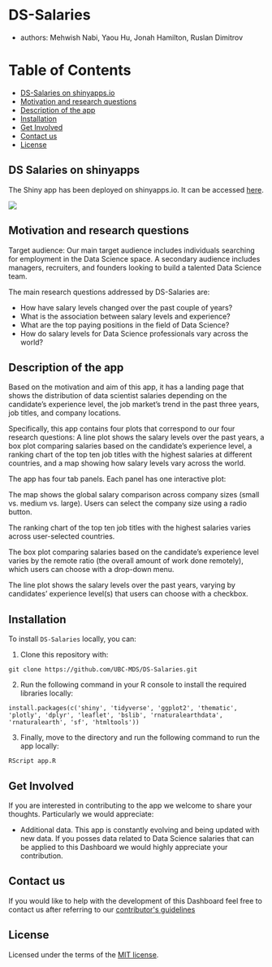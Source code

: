 # DS-Salaries

-   authors: Mehwish Nabi, Yaou Hu, Jonah Hamilton, Ruslan Dimitrov

# Table of Contents


-   [DS-Salaries on shinyapps.io](#DS-Salaries-on-shinyapps)
-   [Motivation and research questions](#Motivation-and-research-questions)
-   [Description of the app](#Description-of-the-app)
-   [Installation](#Installation)
-   [Get Involved](#Get-Involved)
-   [Contact us](#Contact-us)
-   [License](#license)

## DS Salaries on shinyapps

The Shiny app has been deployed on shinyapps.io. It can be accessed [here](https://yhuuu.shinyapps.io/DS-Salaries/).

![](img/demo.gif)

## Motivation and research questions

Target audience: Our main target audience includes individuals searching for employment in the Data Science space. A secondary audience includes managers, recruiters, and founders looking to build a talented Data Science team.

The main research questions addressed by DS-Salaries are:

-   How have salary levels changed over the past couple of years?
-   What is the association between salary levels and experience?
-   What are the top paying positions in the field of Data Science?
-   How do salary levels for Data Science professionals vary across the world?

## Description of the app

Based on the motivation and aim of this app, it has a landing page that shows the distribution of data scientist salaries depending on the candidate’s experience level, the job market’s trend in the past three years, job titles, and company locations.

Specifically, this app contains four plots that correspond to our four research questions: A line plot shows the salary levels over the past years, a box plot comparing salaries based on the candidate’s experience level, a ranking chart of the top ten job titles with the highest salaries at different countries, and a map showing how salary levels vary across the world.

The app has four tab panels. Each panel has one interactive plot:

The map shows the global salary comparison across company sizes (small vs. medium vs. large). Users can select the company size using a radio button.

The ranking chart of the top ten job titles with the highest salaries varies across user-selected countries.

The box plot comparing salaries based on the candidate’s experience level varies by the remote ratio (the overall amount of work done remotely), which users can choose with a drop-down menu.

The line plot shows the salary levels over the past years, varying by candidates’ experience level(s) that users can choose with a checkbox. 

## Installation

To install `DS-Salaries` locally, you can:

1. Clone this repository with:

```
git clone https://github.com/UBC-MDS/DS-Salaries.git
```

2. Run the following command in your R console to install the required libraries locally:

```{r}
install.packages(c('shiny', 'tidyverse', 'ggplot2', 'thematic', 'plotly', 'dplyr', 'leaflet', 'bslib', 'rnaturalearthdata', 'rnaturalearth', 'sf', 'htmltools'))
```

3. Finally, move to the directory and run the following command to run the app locally:

```{r}
RScript app.R
```

## Get Involved

If you are interested in contributing to the app we welcome to share your thoughts. Particularly we would appreciate:

-   Additional data. This app is constantly evolving and being updated with new data. If you posses data related to Data Science salaries that can be applied to this Dashboard we would highly appreciate your contribution.

## Contact us

If you would like to help with the development of this Dashboard feel free to contact us after referring to our [contributor's guidelines](CONTRIBUTING.md)

## License

Licensed under the terms of the [MIT license](LICENSE).
